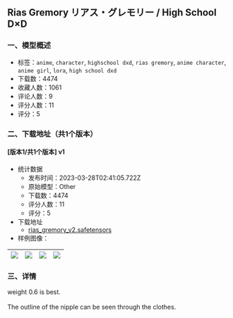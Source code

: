 ## Rias Gremory リアス・グレモリー / High School D×D
### 一、模型概述

- 标签：`anime`, `character`, `highschool dxd`, `rias gremory`, `anime character`, `anime girl`, `lora`, `high school dxd`
- 下载数：4474
- 收藏人数：1061
- 评论人数：9
- 评分人数：11
- 评分：5

### 二、下载地址（共1个版本）

#### [版本1/共1个版本] v1

- 统计数据
  - 发布时间：2023-03-28T02:41:05.722Z
  - 原始模型：Other
  - 下载数：4474
  - 评分人数：11
  - 评分：5
- 下载地址
  - [rias_gremory_v2.safetensors](https://civitai.com/api/download/models/22545)
- 样例图像：

| <img src="https://image.civitai.com/xG1nkqKTMzGDvpLrqFT7WA/209fb1e7-512b-4411-32cb-aaea2cbbca00/width=450/242629.jpeg" /> | <img src="https://image.civitai.com/xG1nkqKTMzGDvpLrqFT7WA/d0d6cadb-c971-47fa-931a-d701f8d9b500/width=450/242639.jpeg" /> | <img src="https://image.civitai.com/xG1nkqKTMzGDvpLrqFT7WA/82d3be91-3812-4f30-ba86-43f71eb2a400/width=450/242638.jpeg" /> | <img src="https://image.civitai.com/xG1nkqKTMzGDvpLrqFT7WA/5ddc5bc5-4b30-4e9b-3ef0-f53bf9c10800/width=450/242637.jpeg" /> |
| ---- | ---- | ---- | ---- |


### 三、详情
<p>weight 0.6 is best.<br /><br />The outline of the nipple can be seen through the clothes.</p>